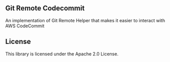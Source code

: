 ## Git Remote Codecommit

An implementation of Git Remote Helper that makes it easier to interact with AWS CodeCommit

## License

This library is licensed under the Apache 2.0 License. 
